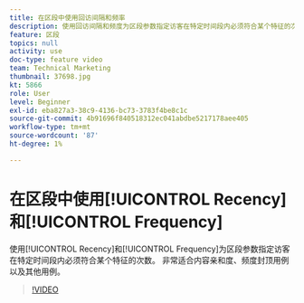 ```yaml
---
title: 在区段中使用回访间隔和频率
description: 使用回访间隔和频度为区段参数指定访客在特定时间段内必须符合某个特征的次数。 非常适合内容亲和度、频度封顶用例以及其他用例。
feature: 区段
topics: null
activity: use
doc-type: feature video
team: Technical Marketing
thumbnail: 37698.jpg
kt: 5866
role: User
level: Beginner
exl-id: eba827a3-38c9-4136-bc73-3783f4be8c1c
source-git-commit: 4b91696f840518312ec041abdbe5217178aee405
workflow-type: tm+mt
source-wordcount: '87'
ht-degree: 1%

---
```


# 在区段中使用[!UICONTROL Recency]和[!UICONTROL Frequency]

使用[!UICONTROL Recency]和[!UICONTROL Frequency]为区段参数指定访客在特定时间段内必须符合某个特征的次数。 非常适合内容亲和度、频度封顶用例以及其他用例。

>[!VIDEO](https://video.tv.adobe.com/v/37698/?quality=12&learn=on)
